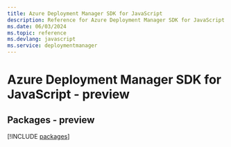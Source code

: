 ```yaml
---
title: Azure Deployment Manager SDK for JavaScript
description: Reference for Azure Deployment Manager SDK for JavaScript
ms.date: 06/03/2024
ms.topic: reference
ms.devlang: javascript
ms.service: deploymentmanager
---
```

# Azure Deployment Manager SDK for JavaScript - preview
## Packages - preview
[!INCLUDE [packages](deployment-manager-index.md)]